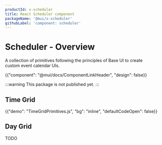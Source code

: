 ```yaml
---
productId: x-scheduler
title: React Scheduler component
packageName: '@mui/x-scheduler'
githubLabel: 'component: scheduler'
---
```


# Scheduler - Overview

<p class="description">A collection of primitives following the principles of Base UI to create custom event calendar UIs. </p>

{{"component": "@mui/docs/ComponentLinkHeader", "design": false}}

:::warning
This package is not published yet.
:::

## Time Grid

{{"demo": "TimeGridPrimitives.js", "bg": "inline", "defaultCodeOpen": false}}

## Day Grid

TODO
